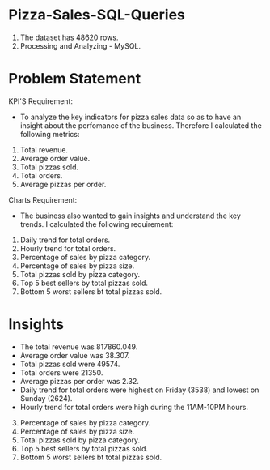 # Pizza-Sales-SQL-Queries
1. The dataset has 48620 rows.
2. Processing and Analyzing - MySQL.

# Problem Statement
KPI'S Requirement: 
* To analyze the key indicators for pizza sales data so as to have an insight about the perfomance of the business.
  Therefore I calculated the following metrics:
1. Total revenue.
2. Average order value.
3. Total pizzas sold.
4. Total orders.
5. Average pizzas per order.

Charts Requirement:
* The business also wanted to gain insights and understand the key trends. I calculated the following requirement:
1. Daily trend for total orders.
2. Hourly trend for total orders.
3. Percentage of sales by pizza category.
4. Percentage of sales by pizza size.
5. Total pizzas sold by pizza category.
6. Top 5 best sellers by total pizzas sold.
7. Bottom 5 worst sellers bt total pizzas sold.

# Insights
* The total revenue was 817860.049.
* Average order value was 38.307.
* Total pizzas sold were 49574.
* Total orders were 21350.
* Average pizzas per order was 2.32.
* Daily trend for total orders were highest on Friday (3538) and lowest on Sunday (2624).
* Hourly trend for total orders were high during the 11AM-10PM hours. 
3. Percentage of sales by pizza category.
4. Percentage of sales by pizza size.
5. Total pizzas sold by pizza category.
6. Top 5 best sellers by total pizzas sold.
7. Bottom 5 worst sellers bt total pizzas sold.
